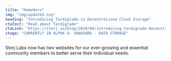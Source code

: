 ```yaml
---
title: "HomeHero"
img: "img/updated.svg"
heading: "Introducing Tardigrade.io Decentralized Cloud Storage"
ctaText: "Read about Tardigrade"
ctaLink: "https://storj.io/blog/2019/04/introducing-tardigrade-decentralized-cloud-storage-from-storj-labs/"
stage: "CURRENTLY IN ALPHA 4: VANGUARD - DATA STORAGE"
---
```


Storj Labs now has two websites for our ever-growing and essential community members to better serve their individual needs.